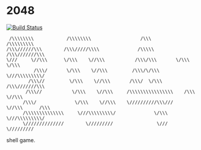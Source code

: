 # 2048
[![Build Status](https://travis-ci.com/AHAOAHA/2048.svg?branch=master)](https://travis-ci.com/AHAOAHA/2048)


     /\\\\\\\\            /\\\\\\\\                  /\\\          /\\\\\\\\\
    /\\\//////\\\        /\\\/////\\\\              /\\\\\        /\\\///////\\\
    \///     \//\\\      \/\\\    \//\\\           /\\\/\\\       \/\\\     \/\\\
              /\\\/       \/\\\    \//\\\         /\\\/\/\\\       \///\\\\\\\\\/
            /\\\//         \/\\\    \//\\\       /\\\/  \/\\\        /\\\///////\\\
           /\\\//           \/\\\    \//\\\     /\\\\\\\\\\\\\\\\    /\\\      \//\\\
          /\\\/              \/\\\    \//\\\    \//////////\\\///    \//\\\      /\\\
          /\\\\\\\\\\\\\\     \///\\\\\\\\\/              \/\\\        \///\\\\\\\\\/
          \//////////////        \/////////                \///           \/////////

shell game.
